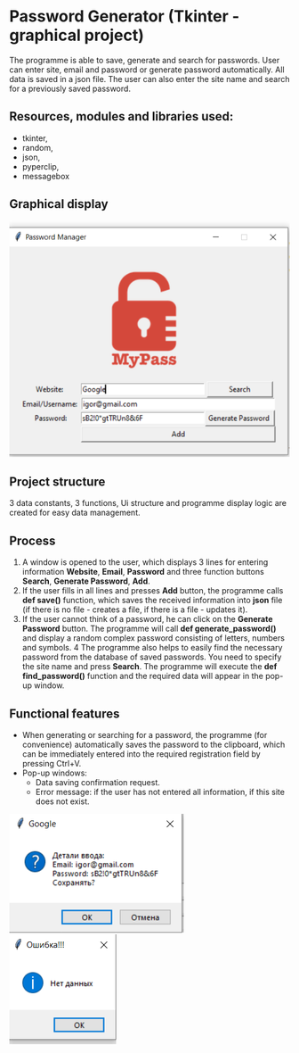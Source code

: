 # Password Generator (Tkinter - graphical project)
The programme is able to save, generate and search for passwords.
User can enter site, email and password or generate password automatically.
All data is saved in a json file. The user can also enter the site name and search for a previously saved password.
## Resources, modules and libraries used:  
- tkinter, 
- random, 
- json,
- pyperclip, 
- messagebox
## Graphical display
![logo](https://github.com/Aleshichev/password_generation/blob/main/photo/1.png)
## Project structure
3 data constants, 3 functions, Ui structure and programme display logic are created for easy data management.
## Process 
1.	A window is opened to the user, which displays 3 lines for entering information **Website**, **Email**, **Password** and three function buttons **Search**, **Generate Password**, **Add**.
2.	If the user fills in all lines and presses **Add** button, the programme calls **def save()** function, which saves the received information into **json** file (if there is no file - creates a file, if there is a file - updates it).
3. If the user cannot think of a password, he can click on the **Generate Password** button. The programme will call **def generate_password()** and display a random complex password consisting of letters, numbers and symbols.
4 The programme also helps to easily find the necessary password from the database of saved passwords. You need to specify the site name and press **Search**. The programme will execute the **def find_password()** function and the required data will appear in the pop-up window.
## Functional features
+ When generating or searching for a password, the programme (for convenience) automatically saves the password to the clipboard, which can be immediately entered into the required registration field by pressing Ctrl+V.
+ Pop-up windows: 
  - Data saving confirmation request.
  - Error message: if the user has not entered all information, if this site does not exist.
  
![logo](https://github.com/Aleshichev/password_generation/blob/main/photo/4.png)![logo](https://github.com/Aleshichev/password_generation/blob/main/photo/3.png)



